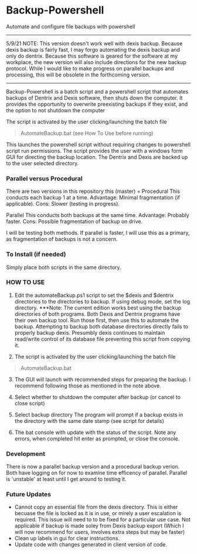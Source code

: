 # Backup-Powershell
Automate and configure file backups with powershell

***
5/9/21 NOTE: This version doesn't work well with dexis backup. Because dexis backup is fairly fast, I may forgo automating the dexis backup and only do dentrix. Because this software is geared for the software at my workplace, the new version will also include directions for the new backup protocol. While I would like to make progress on parallel backups and processing, this will be obsolete in the forthcoming version.
***

Backup-Powershell is a batch script and a powershell script that automates backups of Dentrix and Dexis software, then shuts down the computer. It provides the opportunity to overwrite preexisting backups if they exist, and the option to not shutdown the computer

The script is activated by the user clicking/launching the batch file
> AutomateBackup.bat (see How To Use before running)

This launches the powershell script without requiring changes to powershell script run permissions. The script provides the user with a windows form GUI for directing the backup location. The Dentrix and Dexis are backed up to the user selected directory.

### Parallel versus Procedural
There are two versions in this repository
this (master) = Procedural
  This conducts each backup 1 at a time. Advantage: Minimal fragmentation (if applicable). Cons: Slower (testing in progress).

Parallel
  This conducts both backups at the same time. Advantage: Probably faster. Cons: Possible fragmentation of backup on drive.

I will be testing both methods. If parallel is faster, I will use this as a primary, as fragmentation of backups is not a concern.

### To Install (if needed)
Simply place both scripts in the same directory.

### HOW TO USE
1. Edit the automateBackup.ps1 script to set the $dexis and $dentrix directories to the directories to backup. If using debug mode, set the log directory.
***Note:
The current edition works best using the backup directories of both programs. Both Dexis and Dentrix programs have their own backup tool. Run those first, then use this to automate the backup.  Attempting to backup both database directories directly fails to properly backup dexis. Presumbly dexis continues to maintain read/write control of its database file preventing this script from copying it. 

2. The script is activated by the user clicking/launching the batch file
> AutomateBackup.bat

3. The GUI will launch with recommended steps for preparing the backup. I recommend following those as mentioned in the note above. 

4. Select whether to shutdown the computer after backup (or cancel to close script)

5. Select backup directory
  The program will prompt if a backup exists in the directory with the same date stamp (see script for details)

6. The bat console with update with the status of the script. Note any errors, when completed hit enter as prompted, or close the console.

### Development
There is now a parallel backup version and a procedural backup verion. Both have logging on for now to examine time efficency of parallel. Parallel is 'unstable' at least until I get around to testing it.

### Future Updates
* Cannot copy an essential file from the dexis directory. This is either becuase the file is locked as it is in use, or mirely a user escalation is required. This issue will need to to be fixed for a particular use case. Not applicable if backup is made soley from Dexis backup export (Which I will now recommend for users, involves extra steps but may be faster)
* Clean up labels in gui for clear instructions.
* Update code with changes generated in client version of code.
